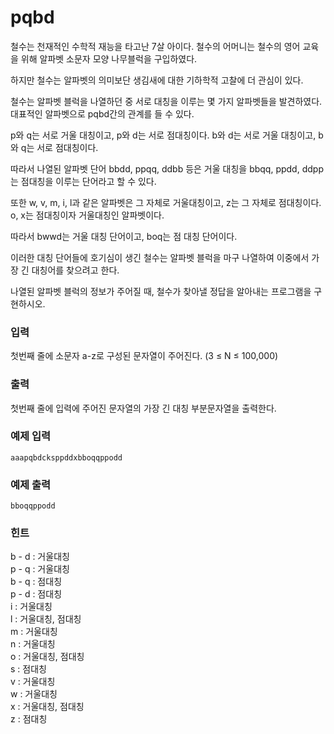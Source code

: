 # pqbd

 철수는 천재적인 수학적 재능을 타고난 7살 아이다. 철수의 어머니는 철수의 영어 교육을 위해 알파벳 소문자 모양 나무블럭을 구입하였다. 
 
 하지만 철수는 알파벳의 의미보단 생김새에 대한 기하학적 고찰에 더 관심이 있다.
 
 철수는 알파벳 블럭을 나열하던 중 서로 대칭을 이루는 몇 가지 알파벳들을 발견하였다. 대표적인 알파벳으로 pqbd간의 관계를 들 수 있다.
 
 p와 q는 서로 거울 대칭이고, p와 d는 서로 점대칭이다. b와 d는 서로 거울 대칭이고, b와 q는 서로 점대칭이다.
 
 따라서 나열된 알파벳 단어 bbdd, ppqq, ddbb 등은 거울 대칭을 bbqq, ppdd, ddpp는 점대칭을 이루는 단어라고 할 수 있다.
 
 또한 w, v, m, i, l과 같은 알파벳은 그 자체로 거울대칭이고, z는 그 자체로 점대칭이다. o, x는 점대칭이자 거울대칭인 알파벳이다.
 
 따라서 bwwd는 거울 대칭 단어이고, boq는 점 대칭 단어이다.
 
 이러한 대칭 단어들에 호기심이 생긴 철수는 알파벳 블럭을 마구 나열하여 이중에서 가장 긴 대칭어를 찾으려고 한다.
 
 나열된 알파벳 블럭의 정보가 주어질 때, 철수가 찾아낼 정답을 알아내는 프로그램을 구현하시오.

### 입력

첫번째 줄에 소문자 a-z로 구성된 문자열이 주어진다. (3 ≤ N ≤ 100,000)

### 출력

첫번째 줄에 입력에 주어진 문자열의 가장 긴 대칭 부분문자열을 출력한다.



### 예제 입력

```
aaapqbdcksppddxbboqqppodd
```

### 예제 출력

```
bboqqppodd
```


### 힌트

b - d : 거울대칭  
p - q : 거울대칭  
b - q : 점대칭  
p - d : 점대칭  
i : 거울대칭  
l : 거울대칭, 점대칭  
m : 거울대칭  
n : 거울대칭  
o : 거울대칭, 점대칭  
s : 점대칭  
v : 거울대칭  
w : 거울대칭  
x : 거울대칭, 점대칭  
z : 점대칭  
